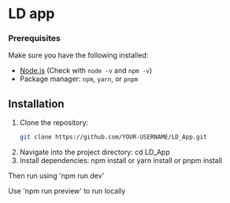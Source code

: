 # LD app

### **Prerequisites**
Make sure you have the following installed:

- [Node.js](https://nodejs.org/) (Check with `node -v` and `npm -v`)
- Package manager: `npm`, `yarn`, or `pnpm`

## **Installation**

1. Clone the repository:
   ```sh
   git clone https://github.com/YOUR-USERNAME/LD_App.git

2. Navigate into the project directory: cd LD_App
3. Install dependencies: npm install or yarn install or pnpm install

Then run using 'npm run dev'

Use 'npm run preview' to run locally